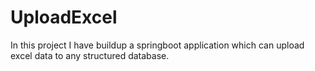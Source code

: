 # UploadExcel
In this project I have buildup a springboot application which can upload excel data to any structured database.
